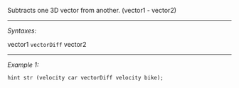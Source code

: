 Subtracts one 3D vector from another. (vector1 - vector2)


---
*Syntaxes:*

vector1 `vectorDiff` vector2

---
*Example 1:*

```sqf
hint str (velocity car vectorDiff velocity bike);
```